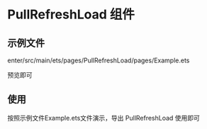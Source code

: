 # PullRefreshLoad 组件
## 示例文件
enter/src/main/ets/pages/PullRefreshLoad/pages/Example.ets

预览即可

## 使用

按照示例文件Example.ets文件演示，导出 PullRefreshLoad 使用即可
